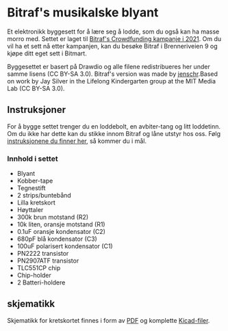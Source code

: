 # Bitraf's musikalske blyant
Et elektronikk byggesett for å lære seg å lodde, som du også kan ha masse morro med. Settet er laget til [Bitraf's Crowdfunding kampanje i 2021](https://www.spleis.no/project/175973). Om du vil ha et sett nå etter kampanjen, kan du besøke Bitraf i Brenneriveien 9 og kjøpe ditt eget sett i Bitmart.

Byggesettet er basert på Drawdio og alle filene redistribueres her under samme lisens (CC BY-SA 3.0). Bitraf's version was made by [jenschr](https://github.com/jenschr).Based on work by Jay Silver in the Lifelong Kindergarten group at the MIT Media Lab (CC BY-SA 3.0). 

## Instruksjoner
For å bygge settet trenger du en loddebolt, en avbiter-tang og litt loddetinn. Om du ikke har dette kan du stikke innom Bitraf og låne utstyr hos oss. Følg [instruksjonene du finner her](instruksjoner/instruksjoner.md), så kommer du i mål.

### Innhold i settet
* Blyant
* Kobber-tape
* Tegnestift
* 2 strips/buntebånd
* Lilla kretskort
* Høyttaler
* 300k brun motstand (R2)
* 10k liten, oransje motstand (R1)
* 0.1uF oransje kondensator (C2)
* 680pF blå kondensator (C3)
* 100uF polarisert kondensator (C1)
* PN2222 transistor
* PN2907ATF transistor
* TLC551CP chip
* Chip-holder
* 2 Batteri-holdere

## skjematikk
Skjematikk for kretskortet finnes i form av [PDF](BitrafDrawdio_skjematikk.pdf) og komplette [Kicad-filer](kretskort/).